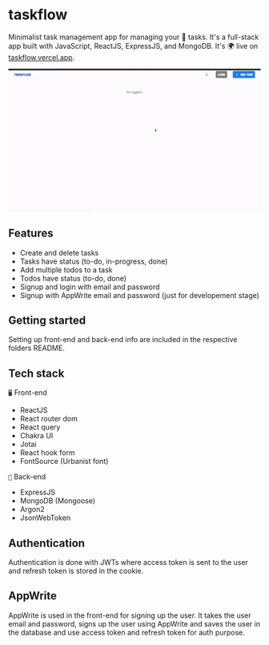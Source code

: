 # taskflow

Minimalist task management app for managing your 🧤 tasks. It's a full-stack app built with JavaScript, ReactJS, ExpressJS, and MongoDB. It's 🌍 live on [taskflow.vercel.app](https://taskflow.vercel.app/).

![Taskflow](./taskflow.gif)

## Features

- Create and delete tasks
- Tasks have status (to-do, in-progress, done)
- Add multiple todos to a task
- Todos have status (to-do, done)
- Signup and login with email and password
- Signup with AppWrite email and password (just for developement stage)

## Getting started

Setting up front-end and back-end info are included in the respective folders README.

## Tech stack

`🖥️` Front-end

- ReactJS
- React router dom
- React query
- Chakra UI
- Jotai
- React hook form
- FontSource (Urbanist font)

`💽` Back-end

- ExpressJS
- MongoDB (Mongoose)
- Argon2
- JsonWebToken

## Authentication

Authentication is done with JWTs where access token is sent to the user and refresh token is stored in the cookie.

## AppWrite

AppWrite is used in the front-end for signing up the user. It takes the user email and password, signs up the user using AppWrite and saves the user in the database and use access token and refresh token for auth purpose.
